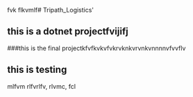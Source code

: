 fvk flkvmlf# Tripath_Logistics'

## this is a dotnet projectfvijifj


###this is the final projectkfvfkvkvfvkrvknkvrvnkvnnnnvfvvflv
## this is testing 
mlfvm
rlfvrlfv,
rlvmc, fcl
